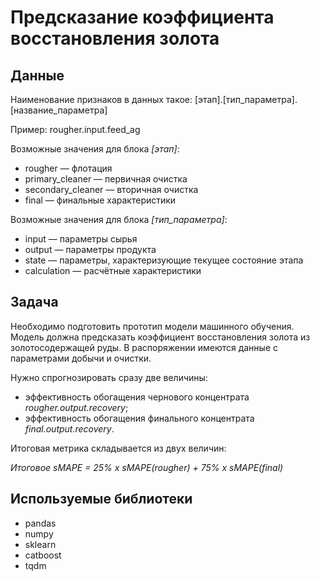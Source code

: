 # Предсказание коэффициента восстановления золота


## Данные

Наименование признаков в данных такое: [этап].[тип_параметра].[название_параметра]

Пример: rougher.input.feed_ag

Возможные значения для блока *[этап]*:
* rougher — флотация
* primary_cleaner — первичная очистка
* secondary_cleaner — вторичная очистка
* final — финальные характеристики

Возможные значения для блока *[тип_параметра]*:
* input — параметры сырья
* output — параметры продукта
* state — параметры, характеризующие текущее состояние этапа
* calculation — расчётные характеристики

## Задача

Необходимо подготовить прототип модели машинного обучения. Модель должна предсказать коэффициент восстановления золота из золотосодержащей руды. В распоряжении имеются данные с параметрами добычи и очистки. 

Нужно спрогнозировать сразу две величины:
* эффективность обогащения чернового концентрата *rougher.output.recovery*;
* эффективность обогащения финального концентрата *final.output.recovery*.


Итоговая метрика складывается из двух величин:

*Итоговое sMAPE = 25% x sMAPE(rougher) + 75% x sMAPE(final)*

## Используемые библиотеки
* pandas
* numpy
* sklearn
* catboost
* tqdm
